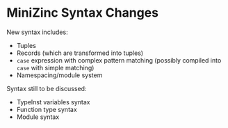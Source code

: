 # MiniZinc Syntax Changes

New syntax includes:

- Tuples
- Records (which are transformed into tuples)
- `case` expression with complex pattern matching (possibly compiled into `case` with simple matching)
- Namespacing/module system

Syntax still to be discussed:

- TypeInst variables syntax
- Function type syntax
- Module syntax
